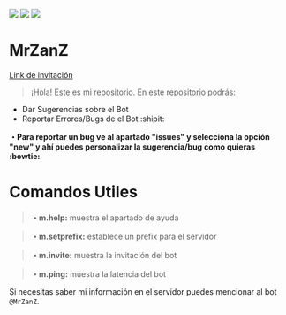 
<a  href="https://discord.gg/nwvaACqxaW"><img  src="https://img.shields.io/static/v1?label=ZanZLandia&message=MrZanZ&color=5865F2"></a>
  <a  href="https://discord.com/api/oauth2/authorize?client_id=917459531573887017&permissions=8&scope=bot"><img  src="https://img.shields.io/static/v1?label=Invitacion&message=MrZanZ&color=5865F2"></a>
  <img src="https://media.discordapp.net/attachments/854114431932039179/926831483384135760/1_sin_titulo_20211231104551.png">

# MrZanZ

[Link de invitación](https://discord.com/oauth2/authorize?client_id=895025297785749584&scope=bot&permissions=2016470140&scope=applications.commands%20bot)           

> ¡Hola! Este es mi repositorio. En este repositorio podrás:
- Dar Sugerencias sobre el Bot
- Reportar Errores/Bugs de el Bot :shipit:

**・Para reportar un bug ve al apartado "issues" y selecciona la opción "new" y ahí puedes personalizar la sugerencia/bug como quieras :bowtie:**

#

# Comandos Utiles

> **・m.help:** muestra el apartado de ayuda

> **・m.setprefix:** establece un prefix para el servidor

> **・m.invite:** muestra la invitación del bot

> **・m.ping:** muestra la latencia del bot

Si necesitas saber mi información en el servidor puedes mencionar al bot `@MrZanZ`.

#
